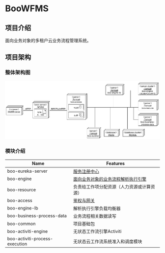 # BooWFMS

## 项目介绍

面向业务对象的多租户云业务流程管理系统。

## 项目架构

### 整体架构图

![整体架构](docs/assets/20200610144813.png)

### 模块介绍

| Name                      | Features                                                     |
| ------------------------- | ------------------------------------------------------------ |
| boo-eureka-server         | [服务注册中心](https://cloud.spring.io/spring-cloud-netflix/2.2.x/reference/html/#spring-cloud-eureka-server) |
| boo-engine                | [面向业务对象的业务流程解析执行引擎](https://sysuworkflower.github.io/BOOWorkflow/) |
| boo-resource              | 负责给工作项分配资源（人力资源或计算资源）                   |
| boo-access                | [鉴权与网关](https://cloud.spring.io/spring-cloud-netflix/2.2.x/reference/html/#router-and-filter-zuul) |
| boo-engine-lb             | 解析执行引擎负载均衡器                                       |
| boo-business-process-data | 业务流程相关数据读写                                         |
| boo-common                | 项目基础包                                         |
| boo-activiti-engine       | 无状态工作流引擎Activiti                                     |
| boo-activiti-process-execution       | 无状态云工作流系统准入和调度模块                                     |